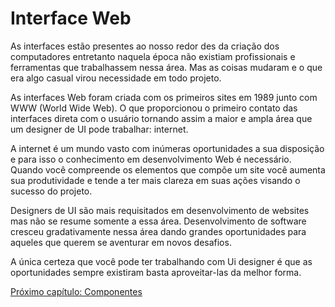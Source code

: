 # Interface Web

As interfaces estão presentes ao nosso redor des da criação dos computadores entretanto naquela época não existiam profissionais e ferramentas que trabalhassem nessa área. Mas as coisas mudaram e o que era algo casual virou necessidade em todo projeto.

As interfaces Web foram criada com os primeiros sites em 1989 junto com WWW (World Wide Web). O que proporcionou o primeiro contato das interfaces direta com o usuário tornando assim a maior e ampla área que um designer de UI pode trabalhar: internet.

A internet é um mundo vasto com inúmeras oportunidades a sua disposição e para isso o conhecimento em desenvolvimento Web é necessário. Quando você compreende os elementos que compõe um site você aumenta sua produtividade e tende a ter mais clareza em suas ações visando o sucesso do projeto.

Designers de UI são mais requisitados em desenvolvimento de websites mas não se resume somente a essa área. Desenvolvimento de software cresceu gradativamente nessa área dando grandes oportunidades para aqueles que querem se aventurar em novos desafios.

A única certeza que você pode ter trabalhando com Ui designer é que as oportunidades sempre existiram basta aproveitar-las da melhor forma.

[Próximo capítulo: Componentes](../06-Componentes/Componentes.md)